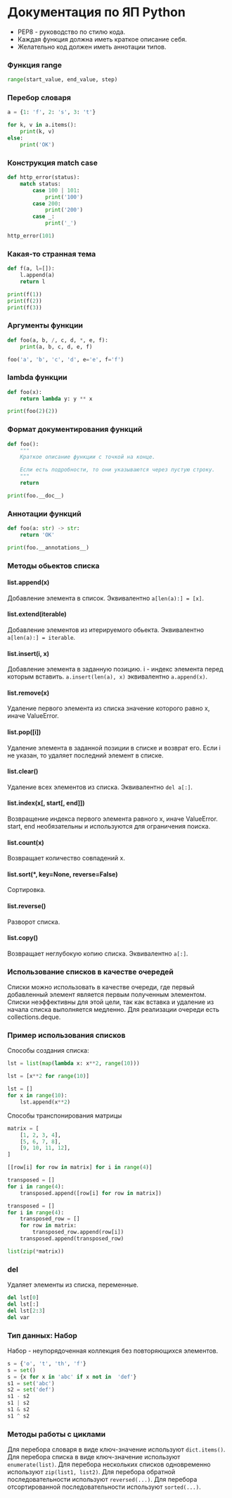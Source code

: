 # Документация по ЯП Python
- PEP8 - руководство по стилю кода.
- Каждая функция должна иметь краткое описание себя.
- Желательно код должен иметь аннотации типов.
### Функция range
```python
range(start_value, end_value, step)
```
### Перебор словаря
```python
a = {1: 'f', 2: 's', 3: 't'}

for k, v in a.items():
    print(k, v)
else:
    print('OK')
```
### Конструкция match case
```python
def http_error(status):
    match status:
        case 100 | 101:
            print('100')
        case 200:
            print('200')
        case _:
            print('_')

http_error(101)
```
### Какая-то странная тема
```python
def f(a, l=[]):
    l.append(a)
    return l

print(f(1))
print(f(2))
print(f(3))
```
### Аргументы функции
```python
def foo(a, b, /, c, d, *, e, f):
    print(a, b, c, d, e, f)

foo('a', 'b', 'c', 'd', e='e', f='f')
```
### lambda функции
```python
def foo(x):
    return lambda y: y ** x

print(foo(2)(2))
```
### Формат документирования функций
```python
def foo():
    """
    Краткое описание функции с точкой на конце.

    Если есть подробности, то они указываются через пустую строку.
    """
    return

print(foo.__doc__)
```
### Аннотации функций
```python
def foo(a: str) -> str:
    return 'OK'

print(foo.__annotations__)
```
### Методы обьектов списка
#### list.append(x)
Добавление элемента в список. Эквивалентно `a[len(a):] = [x]`.
#### list.extend(iterable)
Добавление элементов из итерируемого обьекта. Эквивалентно `a[len(a):] = iterable`.
#### list.insert(i, x)
Добавление элемента в заданную позицию. i - индекс элемента перед которым вставить. `a.insert(len(a), x)` эквивалентно `a.append(x)`.
#### list.remove(x)
Удаление первого элемента из списка значение которого равно x, иначе ValueError.
#### list.pop([i])
Удаление элемента в заданной позиции в списке и возврат его. Если i не указан, то удаляет последний элемент в списке.
#### list.clear()
Удаление всех элементов из списка. Эквивалентно `del a[:]`.
#### list.index(x[, start[, end]])
Возвращение индекса первого элемента равного x, иначе ValueError. start, end необязательны и используются для ограничения поиска.
#### list.count(x)
Возвращает количество совпадений x.
#### list.sort(*, key=None, reverse=False)
Сортировка.
#### list.reverse()
Разворот списка.
#### list.copy()
Возвращает неглубокую копию списка. Эквивалентно `a[:]`.
### Использование списков в качестве очередей
Списки можно использовать в качестве очереди, где первый добавленный элемент является первым полученным элементом. Списки неэффективны для этой цели, так как вставка и удаление из начала списка выполняется медленно. Для реализации очереди есть collections.deque.
### Пример использования списков
Способы создания списка:
```python
lst = list(map(lambda x: x**2, range(10)))
```
```python
lst = [x**2 for range(10)]
```
```python
lst = []
for x in range(10):
    lst.append(x**2)
```
Способы транспонирования матрицы
```python
matrix = [
    [1, 2, 3, 4],
    [5, 6, 7, 8],
    [9, 10, 11, 12],
]
```
```python
[[row[i] for row in matrix] for i in range(4)]
```
```python
transposed = []
for i in range(4):
    transposed.append([row[i] for row in matrix])
```
```python
transposed = []
for i in range(4):
    transposed_row = []
    for row in matrix:
        transposed_row.append(row[i])
    transposed.append(transposed_row)
```
```python
list(zip(*matrix))
```
### del
Удаляет элементы из списка, переменные.
```python
del lst[0]
del lst[:]
del lst[2:3]
del var
```
### Тип данных: Набор
Набор - неупорядоченная коллекция без повторяющихся элементов.
```python
s = {'o', 't', 'th', 'f'}
s = set()
s = {x for x in 'abc' if x not in  'def'}
s1 = set('abc')
s2 = set('def')
s1 - s2
s1 | s2
s1 & s2
s1 ^ s2
```
### Методы работы с циклами
Для перебора словаря в виде ключ-значение используют `dict.items()`. Для перебора списка в виде ключ-значение используют `enumerate(list)`. Для перебора нескольких списков одновременно используют `zip(list1, list2)`. Для перебора обратной последовательности используют `reversed(...)`. Для перебора отсортированной последовательности используют `sorted(...)`.